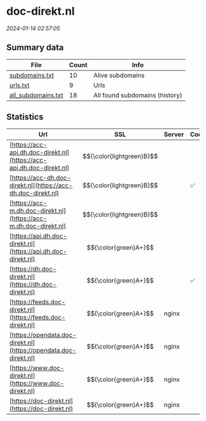 # doc-direkt.nl
*2024-01-14 02:57:05*
## Summary data
| File       | Count | Info |
|------------|-------|------|
|[subdomains.txt](/data/doc-direkt.nl/subdomains.txt)|10|Alive subdomains|
|[urls.txt](/data/doc-direkt.nl/urls.txt)|9|Urls|
|[all_subdomains.txt](/data/doc-direkt.nl/all_subdomains.txt)|18|All found subdomains (history)|
## Statistics
| Url | SSL | Server | Cookie | HSTS | CSP | XFO | XXP | RP | Tech |Title |
|------------|-------|------|------|------|------|------|------|------|------|------|
|[https://acc-api.dh.doc-direkt.nl](https://acc-api.dh.doc-direkt.nl)| $${\color{lightgreen}B}$$ || |:white_check_mark: | |:white_check_mark: |:white_check_mark: |:white_check_mark: |HSTS||
|[https://acc-dh.doc-direkt.nl](https://acc-dh.doc-direkt.nl)| $${\color{lightgreen}B}$$ ||:white_check_mark: |:white_check_mark: |:white_check_mark: |:white_check_mark: |:white_check_mark: |AngularJS HSTS|SigningHub|
|[https://acc-m.dh.doc-direkt.nl](https://acc-m.dh.doc-direkt.nl)| $${\color{lightgreen}B}$$ || |:white_check_mark: | | |:white_check_mark: |:white_check_mark: |AngularJS HSTS||
|[https://api.dh.doc-direkt.nl](https://api.dh.doc-direkt.nl)| $${\color{green}A+}$$ || |:white_check_mark: | |:white_check_mark: |:white_check_mark: |:white_check_mark: |HSTS||
|[https://dh.doc-direkt.nl](https://dh.doc-direkt.nl)| $${\color{green}A+}$$ ||:white_check_mark: |:white_check_mark: |:white_check_mark: |:white_check_mark: |:white_check_mark: |AngularJS HSTS|SigningHub|
|[https://feeds.doc-direkt.nl](https://feeds.doc-direkt.nl)| $${\color{green}A+}$$ |nginx| |:white_check_mark: | |:white_check_mark: |:white_check_mark: |:white_check_mark: |HSTS Nginx||
|[https://opendata.doc-direkt.nl](https://opendata.doc-direkt.nl)| $${\color{green}A+}$$ |nginx| |:white_check_mark: | |:white_check_mark: |:white_check_mark: |:white_check_mark: |HSTS Nginx||
|[https://www.doc-direkt.nl](https://www.doc-direkt.nl)| $${\color{green}A+}$$ |nginx| |:white_check_mark: |:warning: |:white_check_mark: |:white_check_mark: |:white_check_mark: |Bloomreach HSTS...|Home | DocDirekt|
|[https://doc-direkt.nl](https://doc-direkt.nl)| $${\color{green}A+}$$ |nginx| |:white_check_mark: |:warning: |:white_check_mark: |:white_check_mark: |:white_check_mark: |HSTS Nginx||